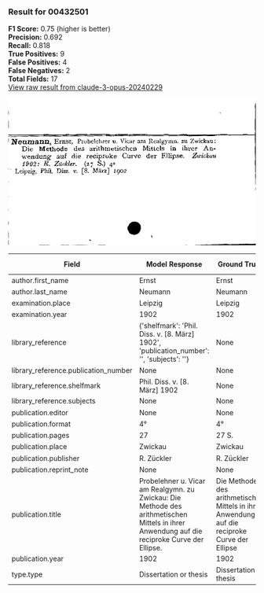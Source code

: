 ### Result for 00432501
**F1 Score:** 0.75 (higher is better)<br>**Precision:** 0.692<br>**Recall:** 0.818<br>**True Positives:** 9<br>**False Positives:** 4<br>**False Negatives:** 2<br>**Total Fields:** 17<br>[View raw result from claude-3-opus-20240229](https://github.com/RISE-UNIBAS/humanities_data_benchmark/blob/main/results/2025-09-02/T0145/request_T0145_00432501.json)

<img src="https://github.com/RISE-UNIBAS/humanities_data_benchmark/blob/main/benchmarks/zettelkatalog/images/00432501.jpg?raw=true" alt="00432501" width="600px">

| Field | Model Response | Ground Truth | Fuzzy Score | Match |
|-------|----------------|--------------|-------------|-------|
| author.first_name | Ernst | Ernst | 1.000 | ✅ |
| author.last_name | Neumann | Neumann | 1.000 | ✅ |
| examination.place | Leipzig | Leipzig | 1.000 | ✅ |
| examination.year | 1902 | 1902 | 1.000 | ✅ |
| library_reference | {'shelfmark': 'Phil. Diss. v. [8. März] 1902', 'publication_number': '', 'subjects': ''} | None | 0.000 | ❌ |
| library_reference.publication_number | None | None | 1.000 | ✅ |
| library_reference.shelfmark | Phil. Diss. v. [8. März] 1902 | None | 0.000 | ❌ |
| library_reference.subjects | None | None | 1.000 | ✅ |
| publication.editor | None | None | 1.000 | ✅ |
| publication.format | 4° | 4° | 1.000 | ✅ |
| publication.pages | 27 | 27 S. | 0.571 | ❌ |
| publication.place | Zwickau | Zwickau | 1.000 | ✅ |
| publication.publisher | R. Zückler | R. Zückler | 1.000 | ✅ |
| publication.reprint_note | None | None | 1.000 | ✅ |
| publication.title | Probelehner u. Vicar am Realgymn. zu Zwickau: Die Methode des arithmetischen Mittels in ihrer Anwendung auf die reciproke Curve der Ellipse. | Die Methode des arithmetischen Mittels in ihrer Anwendung auf die reciproke Curve der Ellipse | 0.798 | ❌ |
| publication.year | 1902 | 1902 | 1.000 | ✅ |
| type.type | Dissertation or thesis | Dissertation or thesis | 1.000 | ✅ |
